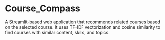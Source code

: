 # Course_Compass
A Streamlit-based web application that recommends related courses based on the selected course. 
It uses TF-IDF vectorization and cosine similarity to find courses with similar content, skills, and topics.


